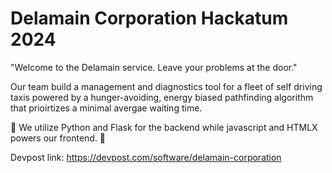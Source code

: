 # Delamain Corporation Hackatum 2024

"Welcome to the Delamain service. Leave your problems at the door."

Our team build a management and diagnostics tool for a fleet of self driving taxis powered by a hunger-avoiding, energy biased pathfinding algorithm that prioirtizes a minimal avergae waiting time.

🚖 We utilize Python and Flask for the backend while javascript and HTMLX powers our frontend. 🚖

Devpost link: https://devpost.com/software/delamain-corporation
